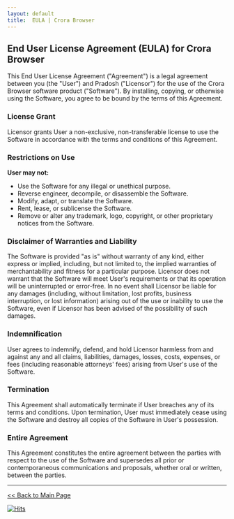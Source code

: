 ```yaml
---
layout: default
title:  EULA | Crora Browser
---
```


End User License Agreement (EULA) for Crora Browser
---------------------------------------------------

 This End User License Agreement ("Agreement") is a legal agreement between you (the "User") and Pradosh ("Licensor") for the use of the Crora Browser software product ("Software"). By installing, copying, or otherwise using the Software, you agree to be bound by the terms of this Agreement. 

### License Grant

 Licensor grants User a non-exclusive, non-transferable license to use the Software in accordance with the terms and conditions of this Agreement. 

### Restrictions on Use

 **User may not:** 

 *   Use the Software for any illegal or unethical purpose.
 *   Reverse engineer, decompile, or disassemble the Software.
 *   Modify, adapt, or translate the Software.
 *   Rent, lease, or sublicense the Software.
 *   Remove or alter any trademark, logo, copyright, or other proprietary notices from the Software.

### Disclaimer of Warranties and Liability

 The Software is provided "as is" without warranty of any kind, either express or implied, including, but not limited to, the implied warranties of merchantability and fitness for a particular purpose. Licensor does not warrant that the Software will meet User's requirements or that its operation will be uninterrupted or error-free. In no event shall Licensor be liable for any damages (including, without limitation, lost profits, business interruption, or lost information) arising out of the use or inability to use the Software, even if Licensor has been advised of the possibility of such damages. 

### Indemnification

 User agrees to indemnify, defend, and hold Licensor harmless from and against any and all claims, liabilities, damages, losses, costs, expenses, or fees (including reasonable attorneys' fees) arising from User's use of the Software. 

### Termination

 This Agreement shall automatically terminate if User breaches any of its terms and conditions. Upon termination, User must immediately cease using the Software and destroy all copies of the Software in User's possession. 

### Entire Agreement

 This Agreement constitutes the entire agreement between the parties with respect to the use of the Software and supersedes all prior or contemporaneous communications and proposals, whether oral or written, between the parties.

---

[<< Back to Main Page](https://crora-browser.github.io/)

[![Hits](https://hits.seeyoufarm.com/api/count/incr/badge.svg?url=https%3A%2F%2Fcrora-browser.github.io%2FEULA&count_bg=%233498DB&title_bg=%23434343&icon=&icon_color=%23E7E7E7&title=Views&edge_flat=true)](#)
